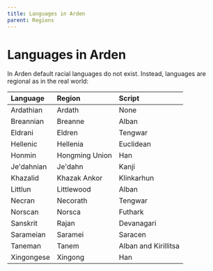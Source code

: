 ```yaml
---
title: Languages in Arden
parent: Regions
---
```


# Languages in Arden
In Arden default racial languages do not exist. Instead, languages are regional as in the real world:

| Language | Region | Script |
|:---------|:-------|:-------|
| Ardathian | Ardath | None |
| Breannian | Breanne | Alban |
| Eldrani | Eldren | Tengwar |
| Hellenic | Hellenia | Euclidean |
| Honmin | Hongming Union | Han |
| Je'dahnian | Je'dahn | Kanji |
| Khazalid | Khazak Ankor | Klinkarhun |
| Littlun | Littlewood | Alban |
| Necran | Necorath | Tengwar |
| Norscan | Norsca | Futhark |
| Sanskrit | Rajan | Devanagari |
| Sarameian | Saramei | Saracen |
| Taneman | Tanem | Alban and Kirillitsa |
| Xingongese | Xingong | Han |
